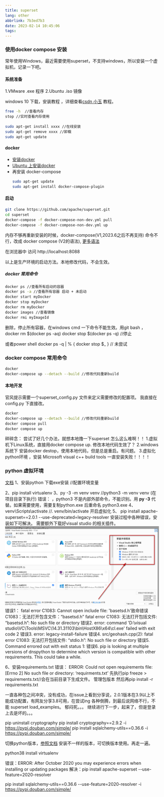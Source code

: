 ```yaml
---
title: superset
lang: other
abbrlink: 7b3ed7b3
date: 2023-02-14 10:45:06
tags:
---
```



### 使用docker compose 安装
常年使用Windows，最近需要使用superset，不支持windows，所以安装一个虚拟机，记录一下吧。
#### 系统准备 

1.VMware .exe 程序
2.Ubuntu .iso 镜像

windows 10 下载，安装教程 ，详细查看[csdn 小玉](https://blog.csdn.net/weixin_43525386/article/details/108920902) 教程。

```bash
free -h  //查看内存
stop //实时查看内存使用

sudo apt-get install xxxx //在线安装
sudo apt-get remove xxxx //卸载
sudo apt-get update 

```

#### docker
+ [安装docker](https://docs.docker.com/engine/install/)
+ [Ubuntu 上安装docker](https://docs.docker.com/engine/install/ubuntu/)
+ 再安装 docker-compose
    ```bash
    sudo apt-get update
    sudo apt-get install docker-compose-plugin
    ```


#### 启动

```bash
git clone https://github.com/apache/superset.git 
cd superset
docker-compose -f docker-compose-non-dev.yml pull
docker-compose -f docker-compose-non-dev.yml up
```
内存不够再重新安装的时候，docker-compose(V1,2023.6之后不再支持) 命令不行，改成 docker compose (V2的语法), [更多语法](https://docs.docker.com/compose/reference/)

 在浏览器中 访问  http://localhost:8088 

 以上是生产环境的启动方法。本地修改代码，不会生效。


##### docker 常用命令
```bash
docker ps //查看所有启动的容器
docker ps -a //查看所有容器 启动 + 未启动
docker start myDocker
docker stop myDocker
docker rm myDocker
docker images //查看镜像
docker rmi myImageId 
```

删除，停止所有容器，在windows cmd 一下命令不能生效。用git bash ，
docker rm $(docker ps -aq)
docker stop $(docker ps -q) //停止

或者power shell docker ps -q | % { docker stop $_ } // 未尝试

### docker compose 常用命令

```bash
docker 
docker-compose up --detach --build //修改代码重新build
```

#### 本地开发

官风提示需要一个superset_config.py 文件来定义需要修改的配置项。
我直接在config.py 下直接改。

```bash
docker 
docker-compose up --detach --build //修改代码重新build
docker compose pull 
docker compose up 

```

碎碎念：
尝试了好几个办法，就想本地撸一下superset 怎么这么难啊！！ 
1.虚拟机下Linux系统，直接用docker compose up. 修改本地代码生效了？
2.windows系统下  安装docker destop，使用本地代码，但是总是重启。有问题。
3.虚拟化python环境 ，安装 Microsoft visual c++ build tools 一直安装失败！！！！




### python 虚拟环境

[文档](https://superset.apache.org/docs/installation/installing-superset-from-scratch)
1、安装python 下载exe安装 //配置环境变量

2、pip install virtualenv 
3、py -3 -m venv venv //python3 -m venv venv (在项目目录下执行)
 错误： 
 ，python3 不是内部外部命令，不能识别。用 **py -3** 代替。如果需要使用，需要复制python.exe 后重命名 python3.exe
4、venv\Scripts\activate //. venv/bin/activate 开启虚拟化
5、 pip install apache-superset==2.0.1 --use-deprecated=legacy-resolver
安装过程中各种错误，安装如下可解决。
需要额外下载好visual studio 的相关插件。![详情如图](../../images/superset_20230304172137.jpg)
错误1：
fatal error C1083: Cannot open include file: 'basetsd.h'致命错误 C1083：无法打开包含文件：“basetsd.h”
fatal error C1083: 无法打开包括文件: “basetsd.h”: No such file or directory
错误2.
 error: command 'D:\\visual studio\\VC\\Tools\\MSVC\\14.31.31103\\bin\\HostX86\\x64\\cl.exe' failed with exit code 2
 错误3.
 error: legacy-install-failure
 错误4.
 src/geohash.cpp(2): fatal error C1083: 无法打开包括文件: “stdio.h”: No such file or directory
 错误5.
  Command errored out with exit status 1:
错误6.
  pip is looking at multiple versions of dnspython to determine which version is compatible with other requirements. This could take a while.

6、安装requirements.txt 
错误：
ERROR: Could not open requirements file: [Errno 2] No such file or directory: ‘requirments.txt’
  先执行pip freeze > requirements.txt//会在当前目录下生成文件。 管理包版本
然后再pip install -r requirements.txt

一直各种包之间冲突，没有成功，在issue上看到分享说，2.0.1版本在3.9以上不能成功配置，有网友分享3.8可用，在尝试ing
各种倒腾，到最后说网络不行，不能 superset load_examples。 郁闷死。。。
继续进行下一步，起来了，但是登录上去是坏的。。。



pip uninstall cryptography
pip install cryptography==2.9.2 -i https://pypi.douban.com/simple/
pip install sqlalchemy-utils==0.36.6 -i https://pypi.douban.com/simple/





切换python版本，[参照文档](https://blog.csdn.net/qq_42455308/article/details/129263694)
安装不一样的版本，可切换版本使用。再走一遍。

python38 install virtualenv

错误：ERROR: After October 2020 you may experience errors when installing or updating packages 
解决：pip install apache-superset --use-feature=2020-resolver

pip install sqlalchemy-utils==0.36.6 --use-feature=2020-resolver -i https://pypi.douban.com/simple/




